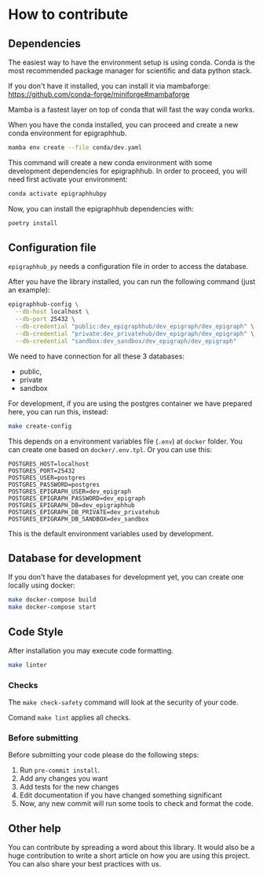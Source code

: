 # How to contribute

## Dependencies

The easiest way to have the environment setup is using conda.
Conda is the most recommended package manager for scientific
and data python stack.

If you don't have it installed, you can install it via mambaforge:
https://github.com/conda-forge/miniforge#mambaforge

Mamba is a fastest layer on top of conda that will fast the way
conda works.

When you have the conda installed, you can proceed and create
a new conda environment for epigraphhub.

```bash
mamba env create --file conda/dev.yaml
```

This command will create a new conda environment with some development
dependencies for epigraphhub. In order to proceed, you will need first
activate your environment:

```bash
conda activate epigraphhubpy
```

Now, you can install the epigraphhub dependencies with:

```bash
poetry install
```

## Configuration file

`epigraphhub_py` needs a configuration file in order to access the database.

After you have the library installed, you can run the following command
(just an example):

```bash
epigraphhub-config \
  --db-host localhost \
  --db-port 25432 \
  --db-credential "public:dev_epigraphhub/dev_epigraph/dev_epigraph" \
  --db-credential "private:dev_privatehub/dev_epigraph/dev_epigraph" \
  --db-credential "sandbox:dev_sandbox/dev_epigraph/dev_epigraph"
```
We need to have connection for all these 3 databases:
  - public,
  - private
  - sandbox

For development, if you are using the postgres container we have
prepared here, you can run this, instead:

```bash
make create-config
```

This depends on a environment variables file (`.env`) at `docker` folder.
You can create one based on `docker/.env.tpl`. Or you can use this:

```
POSTGRES_HOST=localhost
POSTGRES_PORT=25432
POSTGRES_USER=postgres
POSTGRES_PASSWORD=postgres
POSTGRES_EPIGRAPH_USER=dev_epigraph
POSTGRES_EPIGRAPH_PASSWORD=dev_epigraph
POSTGRES_EPIGRAPH_DB=dev_epigraphhub
POSTGRES_EPIGRAPH_DB_PRIVATE=dev_privatehub
POSTGRES_EPIGRAPH_DB_SANDBOX=dev_sandbox
```

This is the default environment variables used by development.

## Database for development

If you don't have the databases for development yet,
you can create one locally using docker:

```bash
make docker-compose build
make docker-compose start
```

## Code Style

After installation you may execute code formatting.

```bash
make linter
```

### Checks

The `make check-safety` command will look at the security of your code.

Comand `make lint` applies all checks.

### Before submitting

Before submitting your code please do the following steps:

1. Run `pre-commit install`.
1. Add any changes you want
1. Add tests for the new changes
1. Edit documentation if you have changed something significant
1. Now, any new commit will run some tools to check and format the code.


## Other help

You can contribute by spreading a word about this library.
It would also be a huge contribution to write
a short article on how you are using this project.
You can also share your best practices with us.
